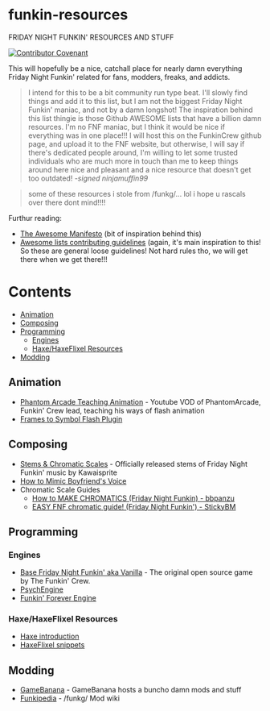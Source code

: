 # funkin-resources
FRIDAY NIGHT FUNKIN' RESOURCES AND STUFF

[![Contributor Covenant](https://img.shields.io/badge/Contributor%20Covenant-2.1-4baaaa.svg)](CODE_OF_CONDUCT.md) 

This will hopefully be a nice, catchall place for nearly damn everything Friday Night Funkin' related for fans, modders, freaks, and addicts.

> I intend for this to be a bit community run type beat. I'll slowly find things and add it to this list, but I am not the biggest Friday Night Funkin' maniac, and not by a damn longshot!
> The inspiration behind this list thingie is those Github AWESOME lists that have a billion damn resources. I'm no FNF maniac, but I think it would be nice if everything was in one place!!!
> I will host this on the FunkinCrew github page, and upload it to the FNF website, but otherwise, I will say if there's dedicated people around, I'm willing to let some trusted individuals who are much more in touch than me to keep things around here nice and pleasant and a nice resource that doesn't get too outdated!
> -*signed ninjamuffin99*

>some of these resources i stole from /funkg/... lol i hope u rascals over there dont mind!!!! 

Furthur reading:
- [The Awesome Manifesto](https://github.com/sindresorhus/awesome/blob/main/awesome.md) (bit of inspiration behind this)
- [Awesome lists contributing guidelines](https://github.com/sindresorhus/awesome/blob/main/contributing.md) (again, it's main inspiration to this! So these are general loose guidelines! Not hard rules tho, we will get there when we get there!!!

# Contents
- [Animation](#animation)
- [Composing](#composing)
- [Programming](#programming)
  - [Engines](#engines)
  - [Haxe/HaxeFlixel Resources](#haxehaxeflixel-resources)
- [Modding](#modding)

## Animation
- [Phantom Arcade Teaching Animation](https://youtu.be/bLqTpYNZ1C4) - Youtube VOD of PhantomArcade, Funkin' Crew lead, teaching his ways of flash animation
- [Frames to Symbol Flash Plugin](https://mega.nz/file/2fx1waBD#YJT5ooKfZ4-wjibIEhglRcxsq7QM6f_zx9JjcXLcVx0)

## Composing
- [Stems & Chromatic Scales](https://drive.google.com/drive/folders/1XndrqjB48K3HTj0V3l0HSUGtCttRfiH9) - Officially released stems of Friday Night Funkin' music by Kawaisprite
- [How to Mimic Boyfriend's Voice](https://youtu.be/YOrC9uQiK00)
- Chromatic Scale Guides
  - [How to MAKE CHROMATICS (Friday Night Funkin) - bbpanzu](https://www.youtube.com/watch?v=a7SGu1fNthc)
  - [EASY FNF chromatic guide! (Friday Night Funkin') - StickyBM](https://youtu.be/PlSh_LJwQD0)

## Programming
### Engines
- [Base Friday Night Funkin' aka Vanilla](https://github.com/FunkinCrew/funkin) - The original open source game by The Funkin' Crew.
- [PsychEngine](https://github.com/ShadowMario/FNF-PsychEngine)
- [Funkin' Forever Engine](https://github.com/BeastlyGabi/Funkin-Forever-Engine)

### Haxe/HaxeFlixel Resources
- [Haxe introduction](https://haxe.org/manual/introduction.html)
- [HaxeFlixel snippets]([https://haxe.org/manual/introduction.html](https://snippets.haxeflixel.com/))

## Modding
- [GameBanana](https://gamebanana.com/games/8694) - GameBanana hosts a buncho damn mods and stuff
- [Funkipedia](https://funkinchan.club/wiki/Main_Page) - /funkg/ Mod wiki


